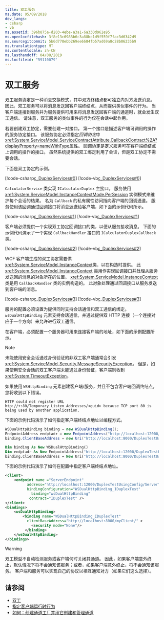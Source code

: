 ```yaml
---
title: 双工服务
ms.date: 05/09/2018
dev_langs:
- csharp
- vb
ms.assetid: 396b875a-d203-4ebe-a3a1-6a330d962e95
ms.openlocfilehash: 3f8e13c6983b6c3a88bc1d9f559f7fac3d6342d9
ms.sourcegitcommit: 5b6d778ebb269ee6684fb57ad69a8c28b06235b9
ms.translationtype: MT
ms.contentlocale: zh-CN
ms.lasthandoff: 04/08/2019
ms.locfileid: "59110079"
---
```

# <a name="duplex-services"></a>双工服务
双工服务协定是一种消息交换模式，其中双方终结点都可独立向对方发送消息。 因此，双工服务可以将消息发送回客户端终结点，从而提供类似事件的行为。 当客户端连接到服务并为服务提供可用来将消息发送回客户端的通道时，就会发生双工通信。 请注意，双工服务的类似事件的行为仅在会话中起作用。  
  
 若要创建双工协定，需要创建一对接口。 第一个接口是描述客户端可调用的操作的服务协定接口。 该服务协定必须指定*回调协定*中<xref:System.ServiceModel.ServiceContractAttribute.CallbackContract%2A?displayProperty=nameWithType>属性。 回调协定是定义服务可在客户端终结点上调用的操作的接口。 虽然系统提供的双工绑定利用了会话，但是双工协定不需要会话。  
  
 下面是双工协定的示例。  
  
 [!code-csharp[c_DuplexServices#0](../../../../samples/snippets/csharp/VS_Snippets_CFX/c_duplexservices/cs/service.cs#0)]
 [!code-vb[c_DuplexServices#0](../../../../samples/snippets/visualbasic/VS_Snippets_CFX/c_duplexservices/vb/service.vb#0)]  
  
 `CalculatorService` 类实现 `ICalculatorDuplex` 主接口。 服务使用 <xref:System.ServiceModel.InstanceContextMode.PerSession> 实例模式来维护每个会话的结果。 名为 `Callback` 的私有属性访问指向客户端的回调通道。 服务使用该回调通过回调接口将消息返送给客户端，如下面的示例代码所示。  
  
 [!code-csharp[c_DuplexServices#1](../../../../samples/snippets/csharp/VS_Snippets_CFX/c_duplexservices/cs/service.cs#1)]
 [!code-vb[c_DuplexServices#1](../../../../samples/snippets/visualbasic/VS_Snippets_CFX/c_duplexservices/vb/service.vb#1)]  
  
 客户端必须提供一个实现双工协定回调接口的类，以便从服务接收消息。 下面的示例代码演示了一个实现 `CallbackHandler` 接口的 `ICalculatorDuplexCallback` 类。  
  
 [!code-csharp[c_DuplexServices#2](../../../../samples/snippets/csharp/VS_Snippets_CFX/c_duplexservices/cs/client.cs#2)]
 [!code-vb[c_DuplexServices#2](../../../../samples/snippets/visualbasic/VS_Snippets_CFX/c_duplexservices/vb/client.vb#2)]  
  
 WCF 客户端生成的双工协定需要供<xref:System.ServiceModel.InstanceContext>类，以在构造时提供。 此 <xref:System.ServiceModel.InstanceContext> 类用作实现回调接口并处理从服务发送回的消息的对象所在的位置。 <xref:System.ServiceModel.InstanceContext> 类是用 `CallbackHandler` 类的实例构造的。 此对象处理通过回调接口从服务发送到客户端的消息。  
  
 [!code-csharp[c_DuplexServices#3](../../../../samples/snippets/csharp/VS_Snippets_CFX/c_duplexservices/cs/client.cs#3)]
 [!code-vb[c_DuplexServices#3](../../../../samples/snippets/visualbasic/VS_Snippets_CFX/c_duplexservices/vb/client.vb#3)]  
  
 服务的配置必须设置为提供同时支持会话通信和双工通信的绑定。 `wsDualHttpBinding` 元素支持会话通信，并通过提供双 HTTP 连接（一个连接对应于一个方向）来允许进行双工通信。  
  
 在客户端，必须配置一个服务器可用来连接客户端的地址，如下面的示例配置所示。  

> [!NOTE]
>  未能使用安全会话通过身份验证的非双工客户端通常会引发 <xref:System.ServiceModel.Security.MessageSecurityException>。 但是，如果使用安全会话的双工客户端未能通过身份验证，客户端则收到 <xref:System.TimeoutException>。  
  
 如果使用 `WSHttpBinding` 元素创建客户端/服务，并且不包含客户端回调终结点，您将收到以下错误。  
  
```  
HTTP could not register URL  
htp://+:80/Temporary_Listen_Addresses/<guid> because TCP port 80 is being used by another application.  
```  
  
 下面的示例代码演示了如何指定客户端终结点地址以编程方式。
  
```csharp  
WSDualHttpBinding binding = new WSDualHttpBinding();  
EndpointAddress endptadr = new EndpointAddress("http://localhost:12000/DuplexTestUsingCode/Server");  
binding.ClientBaseAddress = new Uri("http://localhost:8000/DuplexTestUsingCode/Client/");  
```  
```vb
Dim binding As New WSDualHttpBinding()
Dim endptadr As New EndpointAddress("http://localhost:12000/DuplexTestUsingCode/Server")
binding.ClientBaseAddress = New Uri("http://localhost:8000/DuplexTestUsingCode/Client/")  
```

 下面的示例代码演示了如何在配置中指定客户端终结点地址。  
  
```xml  
<client>  
    <endpoint name ="ServerEndpoint"   
          address="http://localhost:12000/DuplexTestUsingConfig/Server"  
          bindingConfiguration="WSDualHttpBinding_IDuplexTest"   
            binding="wsDualHttpBinding"  
           contract="IDuplexTest" />  
</client>  
<bindings>  
    <wsDualHttpBinding>  
        <binding name="WSDualHttpBinding_IDuplexTest"    
          clientBaseAddress="http://localhost:8000/myClient/" >  
            <security mode="None"/>  
         </binding>  
    </wsDualHttpBinding>  
</bindings>  
```  
  
> [!WARNING]
>  双工模型不自动检测服务或客户端何时关闭其通道。 因此，如果客户端意外终止，默认情况下将不会通知该服务；或者，如果客户端意外终止，将不会通知该服务。 客户端和服务可以实现自己的协议以相互通知对方（如果它们这么选择）。  
  
## <a name="see-also"></a>请参阅

- [双工](../../../../docs/framework/wcf/samples/duplex.md)
- [指定客户端运行时行为](../../../../docs/framework/wcf/specifying-client-run-time-behavior.md)
- [如何：创建通道工厂并用它创建和管理通道](../../../../docs/framework/wcf/feature-details/how-to-create-a-channel-factory-and-use-it-to-create-and-manage-channels.md)
